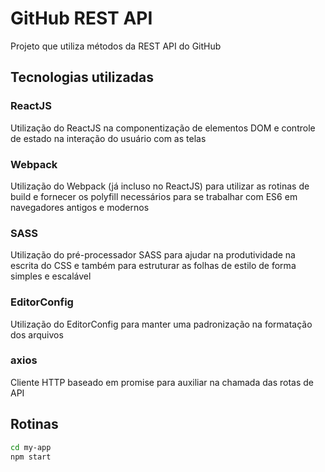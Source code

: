 # GitHub REST API
Projeto que utiliza métodos da REST API do GitHub

## Tecnologias utilizadas

### ReactJS
Utilização do ReactJS na componentização de elementos DOM e controle de estado na interação do usuário com as telas

### Webpack
Utilização do Webpack (já incluso no ReactJS) para utilizar as rotinas de build e fornecer os polyfill necessários para se trabalhar com ES6 em navegadores antigos e modernos

### SASS
Utilização do pré-processador SASS para ajudar na produtividade na escrita do CSS e também para estruturar as folhas de estilo de forma simples e escalável

### EditorConfig
Utilização do EditorConfig para manter uma padronização na formatação dos arquivos

### axios
Cliente HTTP baseado em promise para auxiliar na chamada das rotas de API

## Rotinas
```sh
cd my-app
npm start
```